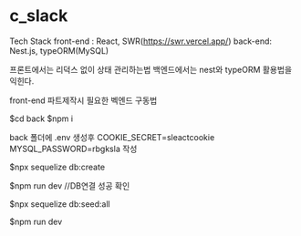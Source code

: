 # c_slack

Tech Stack
front-end : React, SWR(https://swr.vercel.app/)
back-end: Nest.js, typeORM(MySQL)

프론트에서는 리덕스 없이 상태 관리하는법
백엔드에서는 nest와 typeORM 활용법을 익힌다.

front-end 파트제작시 필요한 벡엔드 구동법

$cd back
$npm i

back 폴더에 .env 생성후
COOKIE_SECRET=sleactcookie
MYSQL_PASSWORD=rbgksla
작성

$npx sequelize db:create

$npm run dev //DB연결 성공 확인

$npx sequelize db:seed:all

$npm run dev
